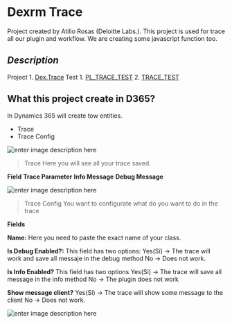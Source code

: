# Dexrm Trace

Project created by Atilio Rosas (Deloitte Labs.). This project is used for trace all our plugin and workflow. We are creating some javascript function too.

## ***Description***

Project
	 1. [Dex.Trace](https://github.com/Atili0/DexTrace/tree/master/Dex.Trace"Dex.Trace") 
Test
	1. [PL_TRACE_TEST](https://github.com/Atili0/DexTrace/tree/master/PL_TRACE_TEST"PL_TRACE_TEST")
	 2. [TRACE_TEST](https://github.com/Atili0/DexTrace/tree/master/TRACE_TEST"TRACE_TEST")

## What this project create in D365?

In Dynamics 365 will create tow entities.

 - Trace
 - Trace Config 

![enter image description here](http://www.dexrm.com/wp-content/uploads/2018/07/2018-07-13_13h04_39.png)

> Trace
Here you will see all your trace saved.

**Field**
**Trace Parameter**
**Info Message**
**Debug Message**
	
	
![enter image description here](http://www.dexrm.com/wp-content/uploads/2018/07/2018-07-13_13h08_45.png)

 > Trace Config
	You want to configurate what do you want to do in the trace
	
**Fields**


**Name:**  Here you need to paste the exact name of your class.

**Is Debug Enabled?:**  This field has two options:
Yes(Sí) -> The trace will work and save all messaje in the debug method
No -> Does not work.

**Is Info Enabled?** This field has two options
Yes(Sí) -> The trace will save all message in the info method
No -> The plugin does not work

**Show message client?**
Yes(Sí) -> The trace will show some message to the client
No -> Does not work.		

![enter image description here](http://www.dexrm.com/wp-content/uploads/2018/07/2018-07-13_13h09_32.png)
